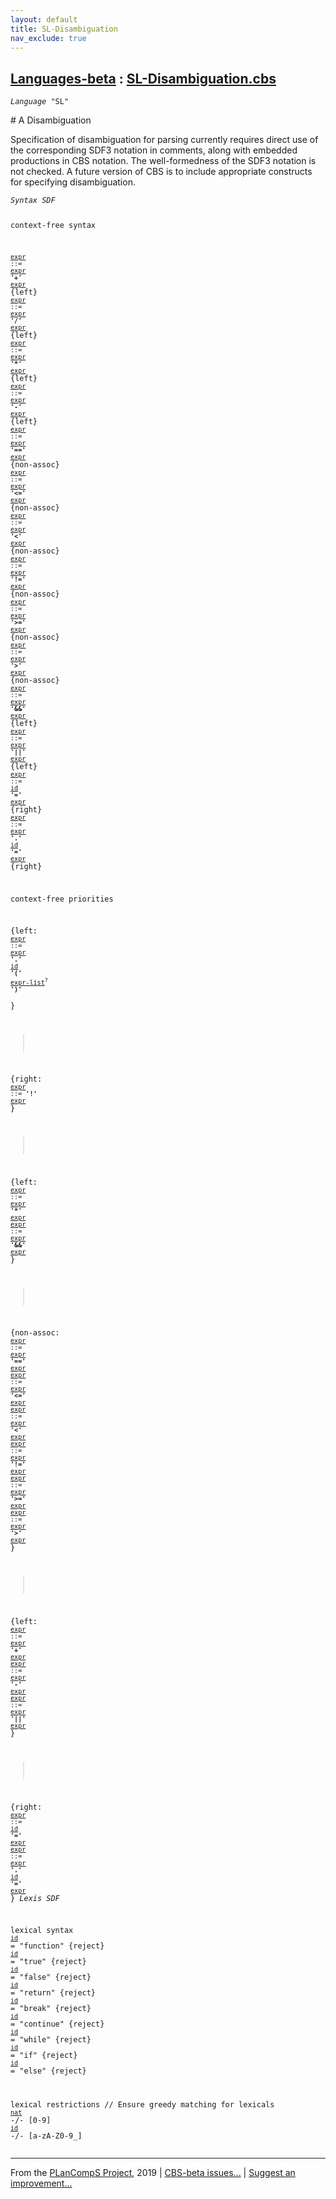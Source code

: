 ```yaml
---
layout: default
title: SL-Disambiguation
nav_exclude: true
---
```


[Languages-beta] : [SL-Disambiguation.cbs]
-----------------------------

<div class="highlighter-rouge"><pre class="highlight"><code><i class="keyword">Language</i> <span id="Language_SL">"SL"</span></code></pre></div>
# <span id="SectionNumber_A">A</span> Disambiguation


  Specification of disambiguation for parsing currently requires direct use of
  the corresponding SDF3 notation in comments, along with embedded productions
  in CBS notation. The well-formedness of the SDF3 notation is not checked.
  A future version of CBS is to include appropriate constructs for specifying
  disambiguation.

<div class="highlighter-rouge"><pre class="highlight"><code><i class="keyword">Syntax</i> <i class="keyword">SDF</i>

context-free syntax

<code><i class="keyword"></i><i class="var"></i><span class="syn-name"><a href="../SL-2-Expressions/index.html#SyntaxName_expr">expr</a></span> ::= <span class="syn-name"><a href="../SL-2-Expressions/index.html#SyntaxName_expr">expr</a></span> <b class="atom">'+'</b> <span class="syn-name"><a href="../SL-2-Expressions/index.html#SyntaxName_expr">expr</a></span></code>          {left}
<code><i class="keyword"></i><i class="var"></i><span class="syn-name"><a href="../SL-2-Expressions/index.html#SyntaxName_expr">expr</a></span> ::= <span class="syn-name"><a href="../SL-2-Expressions/index.html#SyntaxName_expr">expr</a></span> <b class="atom">'/'</b> <span class="syn-name"><a href="../SL-2-Expressions/index.html#SyntaxName_expr">expr</a></span></code>          {left}
<code><i class="keyword"></i><i class="var"></i><span class="syn-name"><a href="../SL-2-Expressions/index.html#SyntaxName_expr">expr</a></span> ::= <span class="syn-name"><a href="../SL-2-Expressions/index.html#SyntaxName_expr">expr</a></span> <b class="atom">'*'</b> <span class="syn-name"><a href="../SL-2-Expressions/index.html#SyntaxName_expr">expr</a></span></code>          {left}
<code><i class="keyword"></i><i class="var"></i><span class="syn-name"><a href="../SL-2-Expressions/index.html#SyntaxName_expr">expr</a></span> ::= <span class="syn-name"><a href="../SL-2-Expressions/index.html#SyntaxName_expr">expr</a></span> <b class="atom">'-'</b> <span class="syn-name"><a href="../SL-2-Expressions/index.html#SyntaxName_expr">expr</a></span></code>          {left}
<code><i class="keyword"></i><i class="var"></i><span class="syn-name"><a href="../SL-2-Expressions/index.html#SyntaxName_expr">expr</a></span> ::= <span class="syn-name"><a href="../SL-2-Expressions/index.html#SyntaxName_expr">expr</a></span> <b class="atom">'=='</b> <span class="syn-name"><a href="../SL-2-Expressions/index.html#SyntaxName_expr">expr</a></span></code>         {non-assoc}
<code><i class="keyword"></i><i class="var"></i><span class="syn-name"><a href="../SL-2-Expressions/index.html#SyntaxName_expr">expr</a></span> ::= <span class="syn-name"><a href="../SL-2-Expressions/index.html#SyntaxName_expr">expr</a></span> <b class="atom">'<='</b> <span class="syn-name"><a href="../SL-2-Expressions/index.html#SyntaxName_expr">expr</a></span></code>         {non-assoc}
<code><i class="keyword"></i><i class="var"></i><span class="syn-name"><a href="../SL-2-Expressions/index.html#SyntaxName_expr">expr</a></span> ::= <span class="syn-name"><a href="../SL-2-Expressions/index.html#SyntaxName_expr">expr</a></span> <b class="atom">'<'</b> <span class="syn-name"><a href="../SL-2-Expressions/index.html#SyntaxName_expr">expr</a></span></code>          {non-assoc}
<code><i class="keyword"></i><i class="var"></i><span class="syn-name"><a href="../SL-2-Expressions/index.html#SyntaxName_expr">expr</a></span> ::= <span class="syn-name"><a href="../SL-2-Expressions/index.html#SyntaxName_expr">expr</a></span> <b class="atom">'!='</b> <span class="syn-name"><a href="../SL-2-Expressions/index.html#SyntaxName_expr">expr</a></span></code>         {non-assoc}
<code><i class="keyword"></i><i class="var"></i><span class="syn-name"><a href="../SL-2-Expressions/index.html#SyntaxName_expr">expr</a></span> ::= <span class="syn-name"><a href="../SL-2-Expressions/index.html#SyntaxName_expr">expr</a></span> <b class="atom">'>='</b> <span class="syn-name"><a href="../SL-2-Expressions/index.html#SyntaxName_expr">expr</a></span></code>         {non-assoc}
<code><i class="keyword"></i><i class="var"></i><span class="syn-name"><a href="../SL-2-Expressions/index.html#SyntaxName_expr">expr</a></span> ::= <span class="syn-name"><a href="../SL-2-Expressions/index.html#SyntaxName_expr">expr</a></span> <b class="atom">'>'</b> <span class="syn-name"><a href="../SL-2-Expressions/index.html#SyntaxName_expr">expr</a></span></code>          {non-assoc}
<code><i class="keyword"></i><i class="var"></i><span class="syn-name"><a href="../SL-2-Expressions/index.html#SyntaxName_expr">expr</a></span> ::= <span class="syn-name"><a href="../SL-2-Expressions/index.html#SyntaxName_expr">expr</a></span> <b class="atom">'&&'</b> <span class="syn-name"><a href="../SL-2-Expressions/index.html#SyntaxName_expr">expr</a></span></code>         {left}
<code><i class="keyword"></i><i class="var"></i><span class="syn-name"><a href="../SL-2-Expressions/index.html#SyntaxName_expr">expr</a></span> ::= <span class="syn-name"><a href="../SL-2-Expressions/index.html#SyntaxName_expr">expr</a></span> <b class="atom">'||'</b> <span class="syn-name"><a href="../SL-2-Expressions/index.html#SyntaxName_expr">expr</a></span></code>         {left}
<code><i class="keyword"></i><i class="var"></i><span class="syn-name"><a href="../SL-2-Expressions/index.html#SyntaxName_expr">expr</a></span> ::= <span class="syn-name"><a href="../SL-1-Lexemes/index.html#SyntaxName_id">id</a></span> <b class="atom">'='</b> <span class="syn-name"><a href="../SL-2-Expressions/index.html#SyntaxName_expr">expr</a></span></code>            {right}
<code><i class="keyword"></i><i class="var"></i><span class="syn-name"><a href="../SL-2-Expressions/index.html#SyntaxName_expr">expr</a></span> ::= <span class="syn-name"><a href="../SL-2-Expressions/index.html#SyntaxName_expr">expr</a></span> <b class="atom">'.'</b> <span class="syn-name"><a href="../SL-1-Lexemes/index.html#SyntaxName_id">id</a></span> <b class="atom">'='</b> <span class="syn-name"><a href="../SL-2-Expressions/index.html#SyntaxName_expr">expr</a></span></code>   {right}

context-free priorities

  {left: 
    <code><i class="keyword"></i><i class="var"></i><span class="syn-name"><a href="../SL-2-Expressions/index.html#SyntaxName_expr">expr</a></span> ::= <span class="syn-name"><a href="../SL-2-Expressions/index.html#SyntaxName_expr">expr</a></span> <b class="atom">'.'</b> <span class="syn-name"><a href="../SL-1-Lexemes/index.html#SyntaxName_id">id</a></span> <b class="atom">'('</b> <span class="syn-name"><a href="../SL-2-Expressions/index.html#SyntaxName_expr-list">expr-list</a></span><sup class="sup">?</sup> <b class="atom">')'</b></code>  
  }
  > 
  {right: 
    <code><i class="keyword"></i><i class="var"></i><span class="syn-name"><a href="../SL-2-Expressions/index.html#SyntaxName_expr">expr</a></span> ::= <b class="atom">'!'</b> <span class="syn-name"><a href="../SL-2-Expressions/index.html#SyntaxName_expr">expr</a></span></code>
  }
  > 
  {left: 
    <code><i class="keyword"></i><i class="var"></i><span class="syn-name"><a href="../SL-2-Expressions/index.html#SyntaxName_expr">expr</a></span> ::= <span class="syn-name"><a href="../SL-2-Expressions/index.html#SyntaxName_expr">expr</a></span> <b class="atom">'*'</b>  <span class="syn-name"><a href="../SL-2-Expressions/index.html#SyntaxName_expr">expr</a></span></code>
    <code><i class="keyword"></i><i class="var"></i><span class="syn-name"><a href="../SL-2-Expressions/index.html#SyntaxName_expr">expr</a></span> ::= <span class="syn-name"><a href="../SL-2-Expressions/index.html#SyntaxName_expr">expr</a></span> <b class="atom">'&&'</b> <span class="syn-name"><a href="../SL-2-Expressions/index.html#SyntaxName_expr">expr</a></span></code>
  }
  > 
  {non-assoc: 
    <code><i class="keyword"></i><i class="var"></i><span class="syn-name"><a href="../SL-2-Expressions/index.html#SyntaxName_expr">expr</a></span> ::= <span class="syn-name"><a href="../SL-2-Expressions/index.html#SyntaxName_expr">expr</a></span> <b class="atom">'=='</b> <span class="syn-name"><a href="../SL-2-Expressions/index.html#SyntaxName_expr">expr</a></span></code>
    <code><i class="keyword"></i><i class="var"></i><span class="syn-name"><a href="../SL-2-Expressions/index.html#SyntaxName_expr">expr</a></span> ::= <span class="syn-name"><a href="../SL-2-Expressions/index.html#SyntaxName_expr">expr</a></span> <b class="atom">'<='</b> <span class="syn-name"><a href="../SL-2-Expressions/index.html#SyntaxName_expr">expr</a></span></code>
    <code><i class="keyword"></i><i class="var"></i><span class="syn-name"><a href="../SL-2-Expressions/index.html#SyntaxName_expr">expr</a></span> ::= <span class="syn-name"><a href="../SL-2-Expressions/index.html#SyntaxName_expr">expr</a></span> <b class="atom">'<'</b>  <span class="syn-name"><a href="../SL-2-Expressions/index.html#SyntaxName_expr">expr</a></span></code>
    <code><i class="keyword"></i><i class="var"></i><span class="syn-name"><a href="../SL-2-Expressions/index.html#SyntaxName_expr">expr</a></span> ::= <span class="syn-name"><a href="../SL-2-Expressions/index.html#SyntaxName_expr">expr</a></span> <b class="atom">'!='</b> <span class="syn-name"><a href="../SL-2-Expressions/index.html#SyntaxName_expr">expr</a></span></code>
    <code><i class="keyword"></i><i class="var"></i><span class="syn-name"><a href="../SL-2-Expressions/index.html#SyntaxName_expr">expr</a></span> ::= <span class="syn-name"><a href="../SL-2-Expressions/index.html#SyntaxName_expr">expr</a></span> <b class="atom">'>='</b> <span class="syn-name"><a href="../SL-2-Expressions/index.html#SyntaxName_expr">expr</a></span></code>
    <code><i class="keyword"></i><i class="var"></i><span class="syn-name"><a href="../SL-2-Expressions/index.html#SyntaxName_expr">expr</a></span> ::= <span class="syn-name"><a href="../SL-2-Expressions/index.html#SyntaxName_expr">expr</a></span> <b class="atom">'>'</b>  <span class="syn-name"><a href="../SL-2-Expressions/index.html#SyntaxName_expr">expr</a></span></code>
  }
  > 
  {left: 
    <code><i class="keyword"></i><i class="var"></i><span class="syn-name"><a href="../SL-2-Expressions/index.html#SyntaxName_expr">expr</a></span> ::= <span class="syn-name"><a href="../SL-2-Expressions/index.html#SyntaxName_expr">expr</a></span> <b class="atom">'+'</b>  <span class="syn-name"><a href="../SL-2-Expressions/index.html#SyntaxName_expr">expr</a></span></code>
    <code><i class="keyword"></i><i class="var"></i><span class="syn-name"><a href="../SL-2-Expressions/index.html#SyntaxName_expr">expr</a></span> ::= <span class="syn-name"><a href="../SL-2-Expressions/index.html#SyntaxName_expr">expr</a></span> <b class="atom">'-'</b>  <span class="syn-name"><a href="../SL-2-Expressions/index.html#SyntaxName_expr">expr</a></span></code>
    <code><i class="keyword"></i><i class="var"></i><span class="syn-name"><a href="../SL-2-Expressions/index.html#SyntaxName_expr">expr</a></span> ::= <span class="syn-name"><a href="../SL-2-Expressions/index.html#SyntaxName_expr">expr</a></span> <b class="atom">'||'</b> <span class="syn-name"><a href="../SL-2-Expressions/index.html#SyntaxName_expr">expr</a></span></code>
  }
  > 
  {right: 
    <code><i class="keyword"></i><i class="var"></i><span class="syn-name"><a href="../SL-2-Expressions/index.html#SyntaxName_expr">expr</a></span> ::= <span class="syn-name"><a href="../SL-1-Lexemes/index.html#SyntaxName_id">id</a></span> <b class="atom">'='</b> <span class="syn-name"><a href="../SL-2-Expressions/index.html#SyntaxName_expr">expr</a></span></code>
    <code><i class="keyword"></i><i class="var"></i><span class="syn-name"><a href="../SL-2-Expressions/index.html#SyntaxName_expr">expr</a></span> ::= <span class="syn-name"><a href="../SL-2-Expressions/index.html#SyntaxName_expr">expr</a></span> <b class="atom">'.'</b> <span class="syn-name"><a href="../SL-1-Lexemes/index.html#SyntaxName_id">id</a></span> <b class="atom">'='</b> <span class="syn-name"><a href="../SL-2-Expressions/index.html#SyntaxName_expr">expr</a></span></code>
  }
<i class="keyword">Lexis</i> <i class="keyword">SDF</i>

lexical syntax
<code><span class="syn-name"><a href="../SL-1-Lexemes/index.html#SyntaxName_id">id</a></span></code> = "function" {reject}
<code><span class="syn-name"><a href="../SL-1-Lexemes/index.html#SyntaxName_id">id</a></span></code> = "true"     {reject}
<code><span class="syn-name"><a href="../SL-1-Lexemes/index.html#SyntaxName_id">id</a></span></code> = "false"    {reject}
<code><span class="syn-name"><a href="../SL-1-Lexemes/index.html#SyntaxName_id">id</a></span></code> = "return"   {reject}
<code><span class="syn-name"><a href="../SL-1-Lexemes/index.html#SyntaxName_id">id</a></span></code> = "break"    {reject}
<code><span class="syn-name"><a href="../SL-1-Lexemes/index.html#SyntaxName_id">id</a></span></code> = "continue" {reject}
<code><span class="syn-name"><a href="../SL-1-Lexemes/index.html#SyntaxName_id">id</a></span></code> = "while"    {reject}
<code><span class="syn-name"><a href="../SL-1-Lexemes/index.html#SyntaxName_id">id</a></span></code> = "if"       {reject}
<code><span class="syn-name"><a href="../SL-1-Lexemes/index.html#SyntaxName_id">id</a></span></code> = "else"     {reject}

lexical restrictions
// Ensure greedy matching for lexicals
<code><span class="syn-name"><a href="../SL-1-Lexemes/index.html#SyntaxName_nat">nat</a></span></code> -/- [0-9]
<code><span class="syn-name"><a href="../SL-1-Lexemes/index.html#SyntaxName_id">id</a></span></code>  -/- [a-zA-Z0-9\_]</code></pre></div>



____

From the [PLanCompS Project], 2019 | [CBS-beta issues...] | [Suggest an improvement...]

[SL-Disambiguation.cbs]: SL-Disambiguation.cbs 
  "CBS SOURCE FILE"
[Funcons-beta]: /CBS-beta/docs/Funcons-beta
 "FUNCONS-BETA"
[Unstable-Funcons-beta]: /CBS-beta/docs/Unstable-Funcons-beta
  "UNSTABLE-FUNCONS-BETA"
[Languages-beta]: /CBS-beta/docs/Languages-beta
  "LANGUAGES-BETA"
[Unstable-Languages-beta]: /CBS-beta/docs/Unstable-Languages-beta
  "UNSTABLE-LANGUAGES-BETA"
[CBS-beta]: /CBS-beta "CBS-BETA"
[PLanCompS Project]: http://plancomps.org
  "PROGRAMMING LANGUAGE COMPONENTS AND SPECIFICATIONS PROJECT HOME PAGE"
[CBS-beta issues...]: https://github.com/plancomps/plancomps.github.io/issues
  "CBS-BETA ISSUE REPORTS ON GITHUB"
[Suggest an improvement...]: mailto:plancomps@gmail.com?Subject=CBS-beta%20-%20comment&Body=Re%3A%20CBS-beta%20specification%20at%20SL/SL-Disambiguation/SL-Disambiguation.cbs%0A%0AComment/Query/Issue/Suggestion%3A%0A%0A%0ASignature%3A%0A 
  "GENERATE AN EMAIL TEMPLATE"
